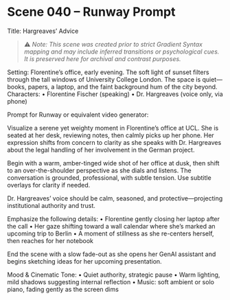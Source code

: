 # Scene 040 – Runway Prompt
Title: Hargreaves’ Advice

> ⚠️ *Note: This scene was created prior to strict Gradient Syntax mapping and may include inferred transitions or psychological cues. It is preserved here for archival and contrast purposes.*

Setting: Florentine’s office, early evening. The soft light of sunset filters through the tall windows of University College London. The space is quiet—books, papers, a laptop, and the faint background hum of the city beyond.
Characters:
	•	Florentine Fischer (speaking)
	•	Dr. Hargreaves (voice only, via phone)

Prompt for Runway or equivalent video generator:

Visualize a serene yet weighty moment in Florentine’s office at UCL. She is seated at her desk, reviewing notes, then calmly picks up her phone. Her expression shifts from concern to clarity as she speaks with Dr. Hargreaves about the legal handling of her involvement in the German project.

Begin with a warm, amber-tinged wide shot of her office at dusk, then shift to an over-the-shoulder perspective as she dials and listens. The conversation is grounded, professional, with subtle tension. Use subtitle overlays for clarity if needed.

Dr. Hargreaves’ voice should be calm, seasoned, and protective—projecting institutional authority and trust.

Emphasize the following details:
	•	Florentine gently closing her laptop after the call
	•	Her gaze shifting toward a wall calendar where she’s marked an upcoming trip to Berlin
	•	A moment of stillness as she re-centers herself, then reaches for her notebook

End the scene with a slow fade-out as she opens her GenAI assistant and begins sketching ideas for her upcoming presentation.

Mood & Cinematic Tone:
	•	Quiet authority, strategic pause
	•	Warm lighting, mild shadows suggesting internal reflection
	•	Music: soft ambient or solo piano, fading gently as the screen dims
